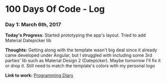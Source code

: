 # 100 Days Of Code - Log

### Day 1: March 6th, 2017

**Today's Progress**: Started prototyping the app's layout. Tried to add Material Datepicker lib

**Thoughts:** Getting along with the template wasn't big deal since it already came developed under Angular, but I struggled with including some 3rd parties' lib such as Material Design 2 (Datepicker). Maybe tomorrow I'll fix it or drop it. Still need to match the template's colors with my personal logo

**Link to work:** [Programming Diary](https://github.com/rasouza/diary)
